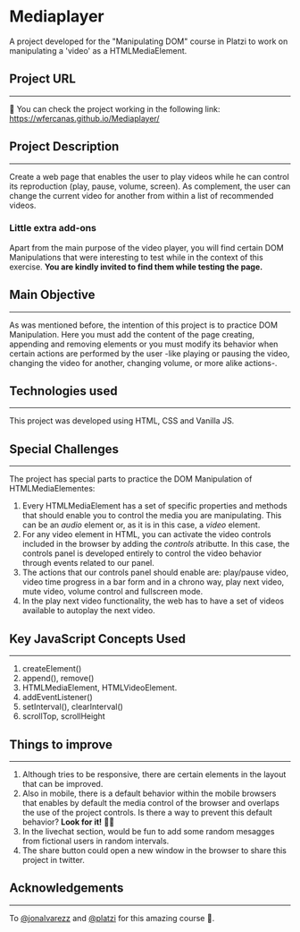 # Mediaplayer

A project developed for the "Manipulating DOM" course in Platzi to work on manipulating a 'video' as a HTMLMediaElement.

## Project URL

---

🚀 You can check the project working in the following link: https://wfercanas.github.io/Mediaplayer/

## Project Description

---

Create a web page that enables the user to play videos while he can control its reproduction (play, pause, volume, screen). As complement, the user can change the current video for another from within a list of recommended videos.

### Little extra add-ons

Apart from the main purpose of the video player, you will find certain DOM Manipulations that were interesting to test while in the context of this exercise. **You are kindly invited to find them while testing the page.**

## Main Objective

---

As was mentioned before, the intention of this project is to practice DOM Manipulation. Here you must add the content of the page creating, appending and removing elements or you must modify its behavior when certain actions are performed by the user -like playing or pausing the video, changing the video for another, changing volume, or more alike actions-.

## Technologies used

---

This project was developed using HTML, CSS and Vanilla JS.

## Special Challenges

---

The project has special parts to practice the DOM Manipulation of HTMLMediaElementes:

1. Every HTMLMediaElement has a set of specific properties and methods that should enable you to control the media you are manipulating. This can be an _audio_ element or, as it is in this case, a _video_ element.
2. For any video element in HTML, you can activate the video controls included in the browser by adding the _controls_ atributte. In this case, the controls panel is developed entirely to control the video behavior through events related to our panel.
3. The actions that our controls panel should enable are: play/pause video, video time progress in a bar form and in a chrono way, play next video, mute video, volume control and fullscreen mode.
4. In the play next video functionality, the web has to have a set of videos available to autoplay the next video.

## Key JavaScript Concepts Used

---

1. createElement()
2. append(), remove()
3. HTMLMediaElement, HTMLVideoElement.
4. addEventListener()
5. setInterval(), clearInterval()
6. scrollTop, scrollHeight

## Things to improve

---

1. Although tries to be responsive, there are certain elements in the layout that can be improved.
2. Also in mobile, there is a default behavior within the mobile browsers that enables by default the media control of the browser and overlaps the use of the project controls. Is there a way to prevent this default behavior? **Look for it!** 🕵️‍♀️
3. In the livechat section, would be fun to add some random mesagges from fictional users in random intervals.
4. The share button could open a new window in the browser to share this project in twitter.

## Acknowledgements

---

To [@jonalvarezz](https://twitter.com/jonalvarezz) and [@platzi](https://twitter.com/platzi) for this amazing course 💚.

